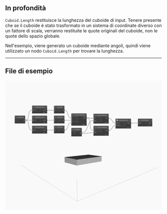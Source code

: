 ## In profondità
`Cuboid.Length` restituisce la lunghezza del cuboide di input. Tenere presente che se il cuboide è stato trasformato in un sistema di coordinate diverso con un fattore di scala, verranno restituite le quote originali del cuboide, non le quote dello spazio globale.

Nell'esempio, viene generato un cuboide mediante angoli, quindi viene utilizzato un nodo `Cuboid.Length` per trovare la lunghezza.

___
## File di esempio

![Length](./Autodesk.DesignScript.Geometry.Cuboid.Length_img.jpg)

